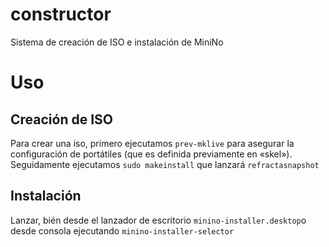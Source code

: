 # constructor
Sistema de creación de ISO e instalación de MiniNo

# Uso
## Creación de ISO
Para crear una iso, primero ejecutamos `prev-mklive` para asegurar la configuración de portátiles (que es definida previamente en «skel»). Seguidamente ejecutamos `sudo makeinstall` que lanzará `refractasnapshot` 
## Instalación
Lanzar, bién desde el lanzador de escritorio `minino-installer.desktop`o desde consola ejecutando `minino-installer-selector`

